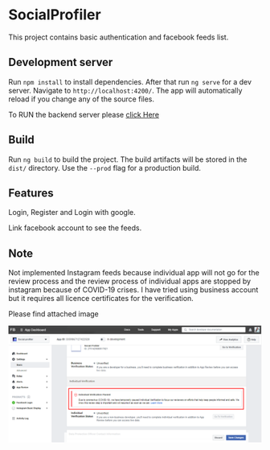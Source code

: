 # SocialProfiler

This project contains basic authentication and facebook feeds list.
## Development server
Run `npm install` to install dependencies. After that
run `ng serve` for a dev server. Navigate to `http://localhost:4200/`. The app will automatically reload if you change any of the source files.

To RUN the backend server please [click Here](https://github.com/rashmi-s-jain/Social-profiler-backend)
## Build

Run `ng build` to build the project. The build artifacts will be stored in the `dist/` directory. Use the `--prod` flag for a production build.

## Features
Login, Register and Login with google.

Link facebook account to see the feeds.

## Note
Not implemented Instagram feeds because individual app will not go for the review process and the review process of individual apps are stopped by instagram because of COVID-19 crises. I have tried using business account but it requires all licence certificates for the verification.

Please find attached image

![Screenshot](image/Screenshot.png)
